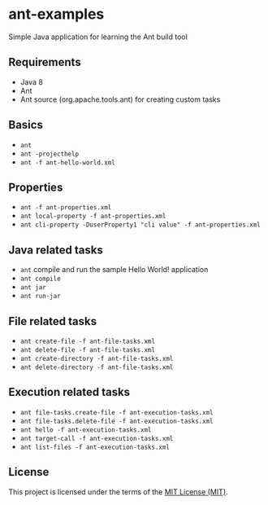 # ant-examples
Simple Java application for learning the Ant build tool

## Requirements

* Java 8
* Ant
* Ant source (org.apache.tools.ant) for creating custom tasks

## Basics

* `ant`
* `ant -projecthelp`
* `ant -f ant-hello-world.xml`

## Properties

* `ant -f ant-properties.xml`
* `ant local-property -f ant-properties.xml`
* `ant cli-property -DuserProperty1 "cli value" -f ant-properties.xml`

## Java related tasks

* `ant` compile and run the sample Hello World! application
* `ant compile`
* `ant jar`
* `ant run-jar`

## File related tasks

* `ant create-file -f ant-file-tasks.xml`
* `ant delete-file -f ant-file-tasks.xml`
* `ant create-directory -f ant-file-tasks.xml`
* `ant delete-directory -f ant-file-tasks.xml`

## Execution related tasks 

* `ant file-tasks.create-file -f ant-execution-tasks.xml`
* `ant file-tasks.delete-file -f ant-execution-tasks.xml`
* `ant hello -f ant-execution-tasks.xml`
* `ant target-call -f ant-execution-tasks.xml`
* `ant list-files -f ant-execution-tasks.xml`

## License

This project is licensed under the terms of the [MIT License (MIT)](LICENSE).
